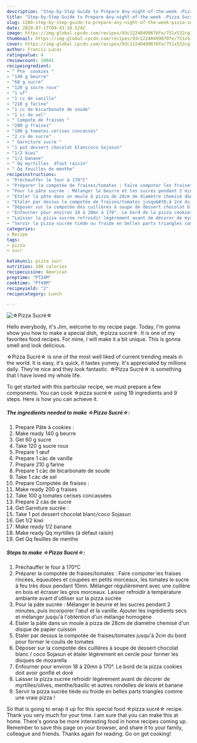 ```yaml
---
description: "Step-by-Step Guide to Prepare Any-night-of-the-week ☆Pizza Sucré☆"
title: "Step-by-Step Guide to Prepare Any-night-of-the-week ☆Pizza Sucré☆"
slug: 1288-step-by-step-guide-to-prepare-any-night-of-the-week-pizza-sucre
date: 2020-07-17T09:43:10.524Z
image: https://img-global.cpcdn.com/recipes/93c12240499670fe/751x532cq70/☆pizza-sucre☆-photo-principale-de-la-recette.jpg
thumbnail: https://img-global.cpcdn.com/recipes/93c12240499670fe/751x532cq70/☆pizza-sucre☆-photo-principale-de-la-recette.jpg
cover: https://img-global.cpcdn.com/recipes/93c12240499670fe/751x532cq70/☆pizza-sucre☆-photo-principale-de-la-recette.jpg
author: Francis Lucas
ratingvalue: 4
reviewcount: 10041
recipeingredient:
- " Pte  cookies "
- "140 g beurre"
- "60 g sucre"
- "120 g sucre roux"
- "1 uf"
- "1 cc de vanille"
- "210 g farine"
- "1 cc de bicarbonate de soude"
- "1 cc de sel"
- " Compote de fraises "
- "200 g fraises"
- "100 g tomates cerises concasses"
- "2 cs de sucre"
- " Garniture sucre "
- "1 pot dessert chocolat blanccoco Sojasun"
- "1/2 kiwi"
- "1/2 banane"
- " Qq myrtilles  dfaut raisin"
- " Qq feuilles de menthe"
recipeinstructions:
- "Préchauffer le four à 170°C"
- "Préparer la compotée de fraises/tomates : Faire compoter les fraises rincées, équeutées et coupées en petits morceaux, les tomates le sucre à feu très doux pendant 10mn. Mélanger régulièrement avec une cuillère en bois et écraser les gros morceaux. Laisser refroidir à température ambiante avant d&#39;utiliser sur la pizza sucrée"
- "Pour la pâte sucrée : Mélanger le beurre et les sucres pendant 2 minutes, puis incorporer l&#39;œuf et la vanille. Ajouter les ingrédients secs et mélanger jusqu&#39;à l&#39;obtention d&#39;un mélange homogène"
- "Etaler la pâte dans un moule à pizza de 28cm de diamètre chemisé d&#39;un disque de papier cuisson"
- "Etaler par dessus la compotée de fraises/tomates jusqu&#39;à 2cm du bord pour former le coulis de tomates"
- "Déposer sur la compotée des cuillères à soupe de dessert chocolat blanc / coco Sojasun et étaler légèrement en cercle pour former les disques de mozarella"
- "Enfourner pour environ 18 à 20mn à 170°. Le bord de la pizza cookies doit avoir gonflé et doré"
- "Laisser la pizza sucrée refroidir légèrement avant de décorer de myrtilles/olives, menthe/basilic et autres rondelles de kiwis et banane"
- "Servir la pizza sucrée tiède ou froide en belles parts triangles comme une vraie pizza !"
categories:
- Recipe
tags:
- pizza
- sucr

katakunci: pizza sucr 
nutrition: 286 calories
recipecuisine: American
preptime: "PT24M"
cooktime: "PT49M"
recipeyield: "2"
recipecategory: Lunch

---
```



![☆Pizza Sucré☆](https://img-global.cpcdn.com/recipes/93c12240499670fe/751x532cq70/☆pizza-sucre☆-photo-principale-de-la-recette.jpg)

Hello everybody, it's Jim, welcome to my recipe page. Today, I'm gonna show you how to make a special dish, ☆pizza sucré☆. It is one of my favorites food recipes. For mine, I will make it a bit unique. This is gonna smell and look delicious.



☆Pizza Sucré☆ is one of the most well liked of current trending meals in the world. It is easy, it's quick, it tastes yummy. It's appreciated by millions daily. They're nice and they look fantastic. ☆Pizza Sucré☆ is something that I have loved my whole life.


To get started with this particular recipe, we must prepare a few components. You can cook ☆pizza sucré☆ using 19 ingredients and 9 steps. Here is how you can achieve it.

<!--inarticleads1-->

##### The ingredients needed to make ☆Pizza Sucré☆:

1. Prepare  Pâte à cookies :
1. Make ready 140 g beurre
1. Get 60 g sucre
1. Take 120 g sucre roux
1. Prepare 1 œuf
1. Prepare 1 càc de vanille
1. Prepare 210 g farine
1. Prepare 1 càc de bicarbonate de soude
1. Take 1 càc de sel
1. Prepare  Compotée de fraises :
1. Make ready 200 g fraises
1. Take 100 g tomates cerises concassées
1. Prepare 2 càs de sucre
1. Get  Garniture sucrée :
1. Take 1 pot dessert chocolat blanc/coco Sojasun
1. Get 1/2 kiwi
1. Make ready 1/2 banane
1. Make ready  Qq myrtilles (à défaut raisin)
1. Get  Qq feuilles de menthe




<!--inarticleads2-->

##### Steps to make ☆Pizza Sucré☆:

1. Préchauffer le four à 170°C
1. Préparer la compotée de fraises/tomates : Faire compoter les fraises rincées, équeutées et coupées en petits morceaux, les tomates le sucre à feu très doux pendant 10mn. Mélanger régulièrement avec une cuillère en bois et écraser les gros morceaux. Laisser refroidir à température ambiante avant d&#39;utiliser sur la pizza sucrée
1. Pour la pâte sucrée : Mélanger le beurre et les sucres pendant 2 minutes, puis incorporer l&#39;œuf et la vanille. Ajouter les ingrédients secs et mélanger jusqu&#39;à l&#39;obtention d&#39;un mélange homogène
1. Etaler la pâte dans un moule à pizza de 28cm de diamètre chemisé d&#39;un disque de papier cuisson
1. Etaler par dessus la compotée de fraises/tomates jusqu&#39;à 2cm du bord pour former le coulis de tomates
1. Déposer sur la compotée des cuillères à soupe de dessert chocolat blanc / coco Sojasun et étaler légèrement en cercle pour former les disques de mozarella
1. Enfourner pour environ 18 à 20mn à 170°. Le bord de la pizza cookies doit avoir gonflé et doré
1. Laisser la pizza sucrée refroidir légèrement avant de décorer de myrtilles/olives, menthe/basilic et autres rondelles de kiwis et banane
1. Servir la pizza sucrée tiède ou froide en belles parts triangles comme une vraie pizza !




So that is going to wrap it up for this special food ☆pizza sucré☆ recipe. Thank you very much for your time. I am sure that you can make this at home. There's gonna be more interesting food in home recipes coming up. Remember to save this page on your browser, and share it to your family, colleague and friends. Thanks again for reading. Go on get cooking!
